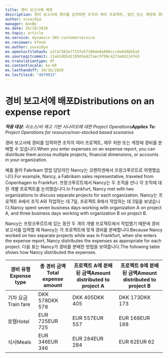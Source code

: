 ```yaml
---
title: 경비 보고서에 배포
description: 경비 보고서에 경비를 입력하면 조직의 여러 프로젝트, 법인 또는 계정에 경비를 분배할 수 있습니다.
author: suvaidya
manager: AnnBe
ms.date: 10/10/2020
ms.topic: article
ms.service: dynamics-365-customerservice
ms.reviewer: kfend
ms.author: suvaidya
ms.openlocfilehash: a1fa7383e7715fe57380de0a006ccc4e020bb5a5
ms.sourcegitcommit: 11a61db54119503e82faec5f99c4273e8d1247e5
ms.translationtype: HT
ms.contentlocale: ko-KR
ms.lasthandoff: 10/16/2020
ms.locfileid: "4079933"
---
```

# <a name="distributions-on-an-expense-report"></a><span data-ttu-id="7a7b1-103">경비 보고서에 배포</span><span class="sxs-lookup"><span data-stu-id="7a7b1-103">Distributions on an expense report</span></span>

<span data-ttu-id="7a7b1-104">_**적용 대상:** 리소스/비 재고 기반 시나리오에 대한 Project Operations_</span><span class="sxs-lookup"><span data-stu-id="7a7b1-104">_**Applies To:** Project Operations for resource/non-stocked based scenarios_</span></span>

<span data-ttu-id="7a7b1-105">경비 보고서에 경비를 입력하면 조직의 여러 프로젝트, 재무 차원 또는 계정에 경비를 분배할 수 있습니다.</span><span class="sxs-lookup"><span data-stu-id="7a7b1-105">When you enter expenses on an expense report, you can distribute them across multiple projects, financial dimensions, or accounts in your organization.</span></span>

<span data-ttu-id="7a7b1-106">예를 들어 Fabrikam 영업 담당자인 Nancy는 코펜하겐에서 프랑크푸르트로 여행했습니다.</span><span class="sxs-lookup"><span data-stu-id="7a7b1-106">For example, Nancy, a Fabrikam sales representative, traveled from Copenhagen to Frankfurt.</span></span> <span data-ttu-id="7a7b1-107">프랑크푸르트에서 Nancy는 두 조직을 만나 각 조직에 대한 개별 프로젝트를 논의했습니다.</span><span class="sxs-lookup"><span data-stu-id="7a7b1-107">In Frankfurt, Nancy met with two organizations to discuss separate projects for each organization.</span></span> <span data-ttu-id="7a7b1-108">Nancy는 프로젝트 A에서 조직 A와 작업하는 데 7일, 프로젝트 B에서 작업하는 데 3일을 보냈습니다.</span><span class="sxs-lookup"><span data-stu-id="7a7b1-108">Nancy spent seven business days working with organization A on project A, and three business days working with organization B on project B.</span></span>

<span data-ttu-id="7a7b1-109">Nancy는 프랑크푸르트에 있는 동안 두 개의 개별 프로젝트에서 작업했기 때문에 경비 보고서를 입력할 때 Nancy는 각 프로젝트에 맞게 경비를 분배합니다.</span><span class="sxs-lookup"><span data-stu-id="7a7b1-109">Because Nancy worked on two separate projects while was in Frankfurt, when she enters the expense report, Nancy distributes the expenses as appropriate for each project.</span></span> <span data-ttu-id="7a7b1-110">다음 표는 Nancy가 경비를 분배한 방법을 보여줍니다.</span><span class="sxs-lookup"><span data-stu-id="7a7b1-110">The following table shows how Nancy distributed the expenses.</span></span>

| <span data-ttu-id="7a7b1-111">경비 유형</span><span class="sxs-lookup"><span data-stu-id="7a7b1-111">Expense type</span></span> | <span data-ttu-id="7a7b1-112">총 경비 금액</span><span class="sxs-lookup"><span data-stu-id="7a7b1-112">Total expense amount</span></span> | <span data-ttu-id="7a7b1-113">프로젝트 A에 분배된 금액</span><span class="sxs-lookup"><span data-stu-id="7a7b1-113">Amount distributed to project A</span></span> | <span data-ttu-id="7a7b1-114">프로젝트 B에 분배된 금액</span><span class="sxs-lookup"><span data-stu-id="7a7b1-114">Amount distributed to project B</span></span> |
|--------------|----------------------|---------------------------------|---------------------------------|
| <span data-ttu-id="7a7b1-115">기차 요금</span><span class="sxs-lookup"><span data-stu-id="7a7b1-115">Train fare</span></span>   | <span data-ttu-id="7a7b1-116">DKK 578</span><span class="sxs-lookup"><span data-stu-id="7a7b1-116">DKK 578</span></span>              | <span data-ttu-id="7a7b1-117">DKK 405</span><span class="sxs-lookup"><span data-stu-id="7a7b1-117">DKK 405</span></span>                         | <span data-ttu-id="7a7b1-118">DKK 173</span><span class="sxs-lookup"><span data-stu-id="7a7b1-118">DKK 173</span></span>                         |
| <span data-ttu-id="7a7b1-119">호텔</span><span class="sxs-lookup"><span data-stu-id="7a7b1-119">Hotel</span></span>        | <span data-ttu-id="7a7b1-120">EUR 725</span><span class="sxs-lookup"><span data-stu-id="7a7b1-120">EUR 725</span></span>              | <span data-ttu-id="7a7b1-121">EUR 557</span><span class="sxs-lookup"><span data-stu-id="7a7b1-121">EUR 557</span></span>                         | <span data-ttu-id="7a7b1-122">EUR 168</span><span class="sxs-lookup"><span data-stu-id="7a7b1-122">EUR 168</span></span>                         |
| <span data-ttu-id="7a7b1-123">식사</span><span class="sxs-lookup"><span data-stu-id="7a7b1-123">Meals</span></span>        | <span data-ttu-id="7a7b1-124">EUR 346</span><span class="sxs-lookup"><span data-stu-id="7a7b1-124">EUR 346</span></span>              | <span data-ttu-id="7a7b1-125">EUR 284</span><span class="sxs-lookup"><span data-stu-id="7a7b1-125">EUR 284</span></span>                         | <span data-ttu-id="7a7b1-126">EUR 62</span><span class="sxs-lookup"><span data-stu-id="7a7b1-126">EUR 62</span></span>                          |
